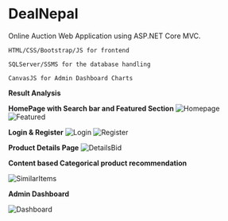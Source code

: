 # DealNepal

Online Auction Web Application using ASP.NET Core MVC.

    HTML/CSS/Bootstrap/JS for frontend 

    SQLServer/SSMS for the database handling

    CanvasJS for Admin Dashboard Charts

**Result Analysis**

**HomePage with Search bar and Featured Section**
![Homepage](https://user-images.githubusercontent.com/12298173/160250844-80410e34-8d0d-433d-9022-cee1d77feeb4.png)
![Featured](https://user-images.githubusercontent.com/12298173/160251166-cd81dd09-d724-4f44-aec9-a148b112d9ec.png)


**Login & Register**
![Login](https://user-images.githubusercontent.com/12298173/160250387-2465f103-5dc7-4543-9ecf-5d8686b40649.png)
![Register](https://user-images.githubusercontent.com/12298173/160250402-f01f2949-e636-49bb-8592-509a9ccd7347.png)

**Product Details Page**
![DetailsBid](https://user-images.githubusercontent.com/12298173/160250860-337179a2-9d34-46e9-9987-6b2fe0d2ea17.png)

**Content based Categorical product recommendation**

![SimilarItems](https://user-images.githubusercontent.com/12298173/160250990-6ffaccd9-123a-46d2-b2b8-86071fd748a7.png)

**Admin Dashboard**

![Dashboard](https://user-images.githubusercontent.com/12298173/160250424-2daadb52-2443-47cc-a8b5-c0cd4e0f413c.png)
